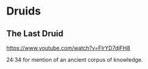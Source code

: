 # Druids

## The Last Druid

https://www.youtube.com/watch?v=FIrYD7djFH8

24:34 for mention of an ancient corpus of knowledge.